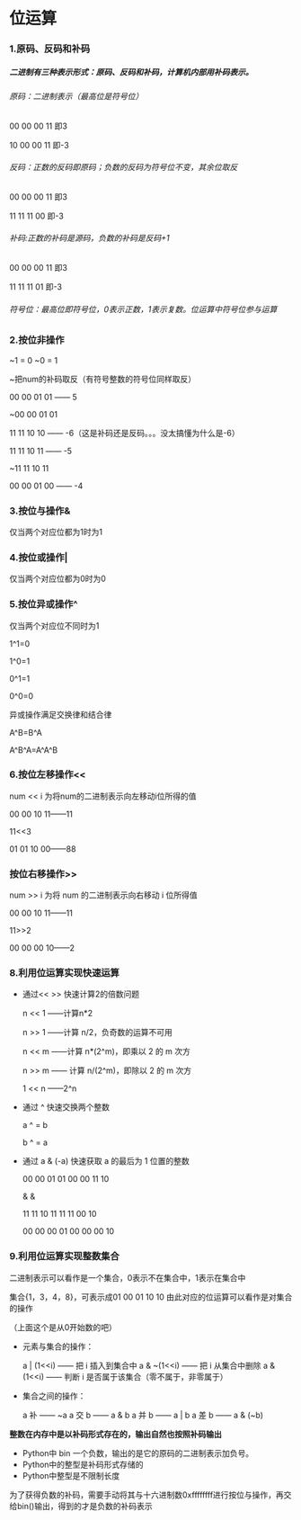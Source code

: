 # 位运算

### 1.原码、反码和补码

##### 二进制有三种表示形式：原码、反码和补码，计算机内部用补码表示。

###### 原码：二进制表示（最高位是符号位）

00 00 00 11   即3

10 00 00 11   即-3

###### 反码：正数的反码即原码；负数的反码为符号位不变，其余位取反

00 00 00 11   即3

11 11 11 00   即-3

###### 补码:正数的补码是源码，负数的补码是反码+1

00 00 00 11   即3

11 11 11 01   即-3

###### 符号位：最高位即符号位，0表示正数，1表示复数。位运算中符号位参与运算

### 2.按位非操作

~1 = 0     ~0 = 1

~把num的补码取反（有符号整数的符号位同样取反）

  00 00 01 01   ——  5

~00 00 01 01   

  11 11 10 10   —— -6（这是补码还是反码。。。没太搞懂为什么是-6）

  11 11 10 11   —— -5

~11 11 10 11   

  00 00 01 00   —— -4

### 3.按位与操作&

仅当两个对应位都为1时为1

### 4.按位或操作|

仅当两个对应位都为0时为0

### 5.按位异或操作^

仅当两个对应位不同时为1

1^1=0

1^0=1

0^1=1

0^0=0

异或操作满足交换律和结合律

A\^B=B\^A

A\^B\^A=A\^A\^B

### 6.按位左移操作<<

num << i 为将num的二进制表示向左移动i位所得的值

00 00 10 11——11

11<<3

01 01 10 00——88

### 按位右移操作>>

num >> i 为将 num 的二进制表示向右移动 i 位所得值

00 00 10 11——11

11>>2

00 00 00 10——2

### 8.利用位运算实现快速运算

+ 通过<<  >> 快速计算2的倍数问题

  n << 1   ——计算n\*2

  n >> 1   ——计算 n/2，负奇数的运算不可用

  n << m  ——计算 n*(2^m)，即乘以 2 的 m 次方

  n >> m  —— 计算 n/(2^m)，即除以 2 的 m 次方

  1 << n    ——2^n

+ 通过 ^ 快速交换两个整数

  a ^ = b

  b ^ = a

+ 通过 a & (-a) 快速获取 a 的最后为 1 位置的整数

  00 00 01 01           00 00 11 10

  &                             &

  11 11 10 11           11 11 00 10

  00 00 00 01           00 00 00 10

### 9.利用位运算实现整数集合

二进制表示可以看作是一个集合，0表示不在集合中，1表示在集合中

集合{1，3，4，8}，可表示成01 00 01 10 10 由此对应的位运算可以看作是对集合的操作

（上面这个是从0开始数的吧）

+ 元素与集合的操作：

  a | (1<<i)      —— 把 i 插入到集合中
  a & ~(1<<i)   —— 把 i 从集合中删除
  a & (1<<i)     —— 判断 i 是否属于该集合（零不属于，非零属于）

+ 集合之间的操作：

  a 补      —— ~a
  a 交 b   —— a & b
  a 并 b   —— a | b
  a 差 b   —— a & (~b)

**整数在内存中是以补码形式存在的，输出自然也按照补码输出**

+ Python中 bin 一个负数，输出的是它的原码的二进制表示加负号。
+ Python中的整型是补码形式存储的
+ Python中整型是不限制长度

为了获得负数的补码，需要手动将其与十六进制数0xffffffff进行按位与操作，再交给bin()输出，得到的才是负数的补码表示


